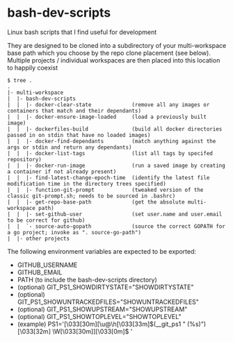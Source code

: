 # bash-dev-scripts

Linux bash scripts that I find useful for development

They are designed to be cloned into a subdirectory of your multi-workspace base path which you choose by the repo clone placement (see below).  Multiple projects / individual workspaces are then placed into this location to happily coexist

    $ tree .
    .
    |- multi-workspace
    |  |- bash-dev-scripts
    |  |  |- docker-clear-state             (remove all any images or containers that match and their dependants)
    |  |  |- docker-ensure-image-loaded     (load a previously built image)
    |  |  |- dockerfiles-build              (build all docker directories passed in on stdin that have no loaded images)
    |  |  |- docker-find-dependants         (match anything against the args or stdin and return any dependants)
    |  |  |- docker-list-tags               (list all tags by specifed repository)
    |  |  |- docker-run-image               (run a saved image by creating a container if not already present)
    |  |  |- find-latest-change-epoch-time  (identify the latest file modification time in the directory trees specified)
    |  |  |- function-git-prompt            (tweaked version of the classic git-prompt.sh; needs to be sourced in .bashrc)
    |  |  |- get-repo-base-path             (get the absolute multi-workspace path)
    |  |  |- set-github-user                (set user.name and user.email to be correct for github)
    |  |  `- source-auto-gopath             (source the correct GOPATH for a go project; invoke as ". source-go-path")
    |  |- other projects

The following environment variables are expected to be exported:
* GITHUB_USERNAME
* GITHUB_EMAIL
* PATH (to include the bash-dev-scripts directory)
* (optional) GIT_PS1_SHOWDIRTYSTATE="SHOWDIRTYSTATE"
* (optional) GIT_PS1_SHOWUNTRACKEDFILES="SHOWUNTRACKEDFILES"
* (optional) GIT_PS1_SHOWUPSTREAM="SHOWUPSTREAM"
* (optional) GIT_PS1_SHOWTOPLEVEL="SHOWTOPLEVEL"
* (example) PS1='\[\033[30m\][\u@\h\[\033[33m\]$(__git_ps1 " (%s)")\[\033[32m\] \W\[\033[30m\]]\[\033[0m\]\$ '
